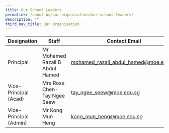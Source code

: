 ```yaml
---
title: Our School Leaders
permalink: /about-us/our-organization/our-school-leaders/
description: ""
third_nav_title: Our Organisation
---
```



| Designation | Staff | Contact Email |
| -------- | -------- | -------- |
| Principal     | Mr Mohamed Razali B Abdul Hamed     | <mohamed_razali_abdul_hamed@moe.edu.sg>     |
| Vice-Principal (Acad)     | Mrs Rose Chen-Tay Ngee Seew     | <tay_ngee_seew@moe.edu.sg>     |
| Vice-Principal (Admin)     | Mr Kong Mun Heng     | <kong_mun_heng@moe.edu.sg>     |